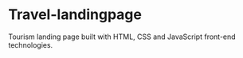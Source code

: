 # Travel-landingpage
 Tourism landing page built with HTML, CSS and JavaScript front-end technologies.
